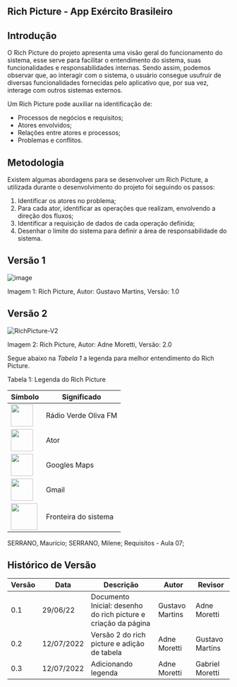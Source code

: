 ## Rich Picture - App Exército Brasileiro
## Introdução

O Rich Picture do projeto apresenta uma visão geral do funcionamento do sistema, esse serve para facilitar o entendimento do sistema, suas funcionalidades e responsabilidades internas. Sendo assim, podemos observar que, ao interagir com o sistema, o usuário consegue usufruir de diversas funcionalidades fornecidas pelo aplicativo que, por sua vez, interage com outros sistemas externos.

Um Rich Picture pode auxiliar na identificação de:
- Processos de negócios e requisitos;
- Atores envolvidos;
- Relações entre atores e processos;
- Problemas e conflitos.

## Metodologia 
Existem algumas abordagens para se desenvolver um Rich Picture, a utilizada durante o desenvolvimento do projeto foi seguindo os passos:
1. Identificar os atores no problema;
2. Para cada ator, identificar as operações que realizam, envolvendo a direção dos fluxos;
3. Identificar a requisição de dados de cada operação definida;
4. Desenhar o limite do sistema para definir a área de responsabilidade do sistema.


## Versão 1
![image](https://user-images.githubusercontent.com/64036847/178863320-d17d86d3-d77b-4ac1-9fa5-53bc44a06384.png)
<p>Imagem 1: Rich Picture, Autor: Gustavo Martins, Versão: 1.0<p/>

## Versão 2 

![RichPicture-V2](https://user-images.githubusercontent.com/64036847/178859925-d59d292f-17db-4990-9e3e-5b460585d397.png)
<p>Imagem 2: Rich Picture, Autor: Adne Moretti, Versão: 2.0<p/>

Segue abaixo na _Tabela 1_ a legenda para melhor entendimento do Rich Picture.

<p>Tabela 1: Legenda do Rich Picture<p/>

| Símbolo | Significado |
| ------- | ----------- |
| <img src="https://user-images.githubusercontent.com/64036847/178860447-c304c695-1931-46ae-8f51-481a2e36cee4.png" width="50"> | Rádio Verde Oliva FM
| <img src="https://user-images.githubusercontent.com/64036847/178861024-3cc739b1-3a19-4d1c-885b-fd6938387bfe.jpg" width="50"> | Ator
| <img src="https://user-images.githubusercontent.com/64036847/178861477-7ff205e6-cb83-4f84-b442-ed68ce297c75.png" width="50"> | Googles Maps
| <img src="https://user-images.githubusercontent.com/64036847/178861196-61c0bf60-22ec-4afe-9543-b14aad6018ea.png" width="50"> | Gmail
| <img src="https://user-images.githubusercontent.com/64036847/178861805-4e77d071-13cb-409e-ab59-7c2bce2e6e0f.png" width="60"> | Fronteira do sistema

SERRANO, Maurício; SERRANO, Milene; Requisitos - Aula 07;

## Histórico de Versão

| Versão | Data | Descrição | Autor | Revisor |
|--------|------|-----------|-------| ------- |
| 0.1 | 29/06/22 | Documento Inicial: desenho do rich picture e criação da página | Gustavo Martins | Adne Moretti
| 0.2 | 12/07/2022 | Versão 2 do rich picture e adição de tabela| Adne Moretti | Gustavo Martins 
| 0.3 | 12/07/2022 |  Adicionando legenda | Adne Moretti | Gabriel Moretti
